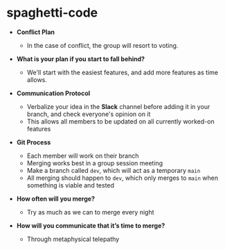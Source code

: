 # spaghetti-code

- **Conflict Plan**
  - In the case of conflict, the group will resort to voting.

- **What is your plan if you start to fall behind?**
  - We'll start with the easiest features, and add more features as time allows. 

- **Communication Protocol**
  - Verbalize your idea in the **Slack** channel before adding it in your branch, and check everyone's opinion on it
  - This allows all members to be updated on all currently worked-on features

- **Git Process**
  - Each member will work on their branch
  - Merging works best in a group session meeting
  - Make a branch called `dev`, which will act as a temporary `main`
  - All merging should happen to `dev`, which only merges to `main` when something is viable and tested

- **How often will you merge?**
  - Try as much as we can to merge every night 

- **How will you communicate that it’s time to merge?**
  - Through metaphysical telepathy  
